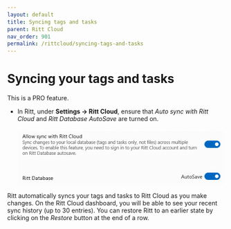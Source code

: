 ```yaml
---
layout: default
title: Syncing tags and tasks
parent: Ritt Cloud
nav_order: 901
permalink: /rittcloud/syncing-tags-and-tasks
---
```


# Syncing your tags and tasks

This is a PRO feature.

- In Ritt, under **Settings &rarr; Ritt Cloud**, ensure that *Auto sync with Ritt Cloud* and *Ritt Database AutoSave* are turned on.<br/><br/>
![Ritt Cloud Settings](../img/v1.2-PNG-Ritt-Cloud-Settings.png)

Ritt automatically syncs your tags and tasks to Ritt Cloud as you make changes. On the Ritt Cloud dashboard, you will be able to see your recent sync history (up to 30 entries). You can restore Ritt to an earlier state by clicking on the *Restore* button at the end of a row.